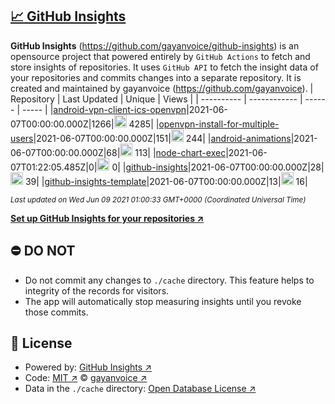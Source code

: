 ## [:chart_with_upwards_trend: GitHub Insights](https://github.com/gayanvoice/github-insights)
**GitHub Insights** (https://github.com/gayanvoice/github-insights) is an opensource project that powered entirely by  `GitHub Actions` to fetch and store insights of repositories.
It uses `GitHub API` to fetch the insight data of your repositories and commits changes into a separate repository. It is created and maintained by gayanvoice (https://github.com/gayanvoice).
| Repository | Last Updated | Unique | Views |
 | ---------- | ------------ | ------ | ----- |
|[android-vpn-client-ics-openvpn](https://github.com/gayanvoice/insights/tree/master/readme/207237845/week.md)|2021-06-07T00:00:00.000Z|1266|<img alt="Response time graph" src="https://github.com/gayanvoice/insights/raw/master/graph/207237845/small/week.png" height="20"> 4285|
|[openvpn-install-for-multiple-users](https://github.com/gayanvoice/insights/tree/master/readme/208378302/week.md)|2021-06-07T00:00:00.000Z|151|<img alt="Response time graph" src="https://github.com/gayanvoice/insights/raw/master/graph/208378302/small/week.png" height="20"> 244|
|[android-animations](https://github.com/gayanvoice/insights/tree/master/readme/209241190/week.md)|2021-06-07T00:00:00.000Z|68|<img alt="Response time graph" src="https://github.com/gayanvoice/insights/raw/master/graph/209241190/small/week.png" height="20"> 113|
|[node-chart-exec](https://github.com/gayanvoice/insights/tree/master/readme/370678191/week.md)|2021-06-07T01:22:05.485Z|0|<img alt="Response time graph" src="https://github.com/gayanvoice/insights/raw/master/graph/370678191/small/week.png" height="20"> 0|
|[github-insights](https://github.com/gayanvoice/insights/tree/master/readme/372371373/week.md)|2021-06-07T00:00:00.000Z|28|<img alt="Response time graph" src="https://github.com/gayanvoice/insights/raw/master/graph/372371373/small/week.png" height="20"> 39|
|[github-insights-template](https://github.com/gayanvoice/insights/tree/master/readme/372372861/week.md)|2021-06-07T00:00:00.000Z|13|<img alt="Response time graph" src="https://github.com/gayanvoice/insights/raw/master/graph/372372861/small/week.png" height="20"> 16|

<small><i>Last updated on Wed Jun 09 2021 01:00:33 GMT+0000 (Coordinated Universal Time)</i></small>

[**Set up GitHub Insights for your repositories ↗️**](https://github.com/gayanvoice/github-insights)
## ⛔ DO NOT
- Do not commit any changes to `./cache` directory. This feature helps to integrity of the records for visitors.
- The app will automatically stop measuring insights until you revoke those commits.
## 📄 License
- Powered by: [GitHub Insights ↗️](https://github.com/gayanvoice/github-insights)
- Code: [MIT ↗️](./LICENSE) © [gayanvoice ↗️](https://github.com/gayanvoice)
- Data in the `./cache` directory: [Open Database License ↗️](https://opendatacommons.org/licenses/odbl/1-0/)